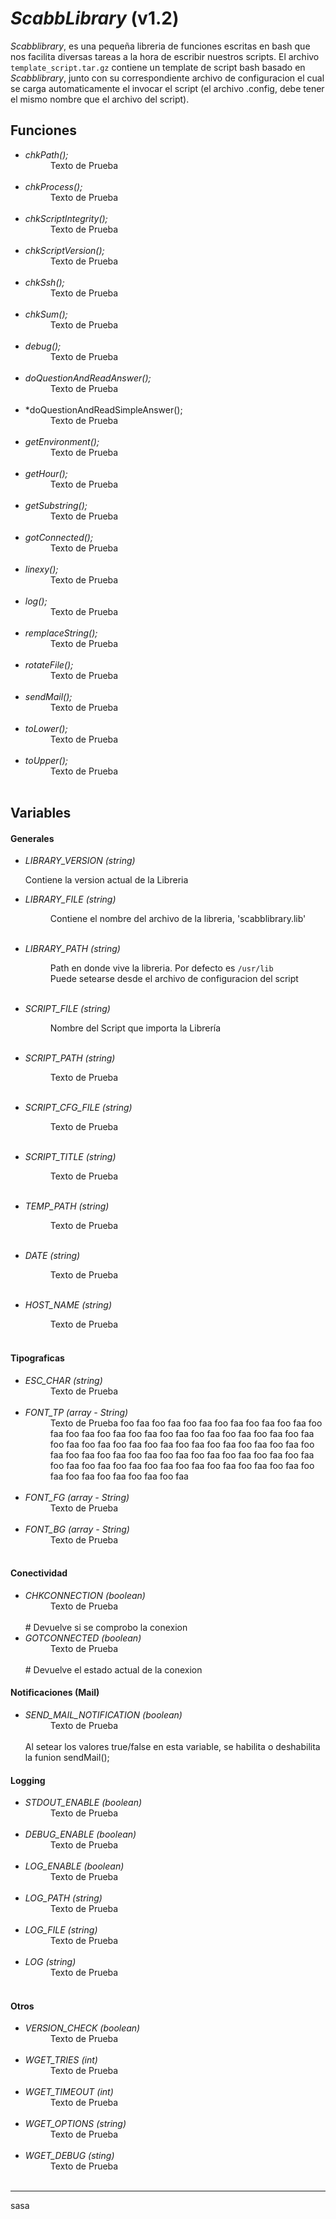 *ScabbLibrary* (v1.2)
===================

*Scabblibrary*, es una pequeña libreria de funciones escritas en bash que nos facilita diversas tareas a la hora de escribir nuestros scripts.
El archivo `template_script.tar.gz` contiene un template de script bash basado en *Scabblibrary*, junto con su correspondiente archivo de configuracion el cual se carga automaticamente el invocar el script (el archivo .config, debe tener el mismo nombre que el archivo del script). 

## Funciones
- *chkPath();*<dd>Texto de Prueba</dd><br/>
- *chkProcess();*<dd>Texto de Prueba</dd><br/>
- *chkScriptIntegrity();*<dd>Texto de Prueba</dd><br/>
- *chkScriptVersion();*<dd>Texto de Prueba</dd><br/>
- *chkSsh();*<dd>Texto de Prueba</dd><br/>
- *chkSum();*<dd>Texto de Prueba</dd><br/>
- *debug();*<dd>Texto de Prueba</dd><br/>
- *doQuestionAndReadAnswer();*<dd>Texto de Prueba</dd><br/>
- *doQuestionAndReadSimpleAnswer();<dd>Texto de Prueba</dd><br/>
- *getEnvironment();*<dd>Texto de Prueba</dd><br/>
- *getHour();*<dd>Texto de Prueba</dd><br/>
- *getSubstring();*<dd>Texto de Prueba</dd><br/>
- *gotConnected();*<dd>Texto de Prueba</dd><br/>
- *linexy();*<dd>Texto de Prueba</dd><br/>
- *log();*<dd>Texto de Prueba</dd><br/>
- *remplaceString();*<dd>Texto de Prueba</dd><br/>
- *rotateFile();*<dd>Texto de Prueba</dd><br/>
- *sendMail();*<dd>Texto de Prueba</dd><br/>
- *toLower();*<dd>Texto de Prueba</dd><br/>
- *toUpper();*<dd>Texto de Prueba</dd><br/>

## Variables
#### Generales
- *LIBRARY_VERSION (string)*

	Contiene la version actual de la Libreria<br/>

- *LIBRARY_FILE (string)*<dd>Contiene el nombre del archivo de la libreria, 'scabblibrary.lib'</dd><br/>
- *LIBRARY_PATH (string)*<dd>Path en donde vive la libreria. Por defecto es `/usr/lib`<br/>Puede setearse desde el archivo de configuracion del script</dd><br/>
- *SCRIPT_FILE (string)*<dd>Nombre del Script que importa la Librería</dd><br/>
- *SCRIPT_PATH (string)*<dd>Texto de Prueba</dd><br/>
- *SCRIPT_CFG_FILE (string)*<dd>Texto de Prueba</dd><br/>
- *SCRIPT_TITLE (string)*<dd>Texto de Prueba</dd><br/>
- *TEMP_PATH (string)*<dd>Texto de Prueba</dd><br/>
- *DATE (string)*<dd>Texto de Prueba</dd><br/>
- *HOST_NAME (string)*<dd>Texto de Prueba</dd><br/>

#### Tipograficas
- *ESC_CHAR (string)*<dd>Texto de Prueba</dd><br/>
- *FONT_TP (array - String)*<dd>Texto de Prueba foo faa foo faa foo faa foo faa foo faa foo faa foo faa foo faa foo faa foo faa foo faa foo faa foo faa foo faa foo faa foo faa foo faa foo faa foo faa foo faa foo faa foo faa foo faa foo faa foo faa foo faa foo faa foo faa foo faa foo faa foo faa foo faa foo faa foo faa foo faa foo faa foo faa foo faa foo faa foo faa foo faa foo faa foo faa foo faa foo faa </dd><br/>
- *FONT_FG (array - String)*<dd>Texto de Prueba</dd><br/>
- *FONT_BG (array - String)*<dd>Texto de Prueba</dd><br/>

#### Conectividad
- *CHKCONNECTION (boolean)*<dd>Texto de Prueba</dd><br/> # Devuelve si se comprobo la conexion
- *GOTCONNECTED (boolean)*<dd>Texto de Prueba</dd><br/> # Devuelve el estado actual de la conexion

#### Notificaciones (Mail)
- *SEND_MAIL_NOTIFICATION (boolean)*<dd>Texto de Prueba</dd><br/>Al setear los valores true/false en esta variable, se habilita o deshabilita la funion sendMail();

#### Logging
- *STDOUT_ENABLE (boolean)*<dd>Texto de Prueba</dd><br/>
- *DEBUG_ENABLE (boolean)*<dd>Texto de Prueba</dd><br/>
- *LOG_ENABLE (boolean)*<dd>Texto de Prueba</dd><br/>
- *LOG_PATH (string)*<dd>Texto de Prueba</dd><br/>
- *LOG_FILE (string)*<dd>Texto de Prueba</dd><br/>
- *LOG (string)*<dd>Texto de Prueba</dd><br/>

#### Otros
- *VERSION_CHECK (boolean)*<dd>Texto de Prueba</dd><br/>
- *WGET_TRIES (int)*<dd>Texto de Prueba</dd><br/>
- *WGET_TIMEOUT (int)*<dd>Texto de Prueba</dd><br/>
- *WGET_OPTIONS (string)*<dd>Texto de Prueba</dd><br/>
- *WGET_DEBUG (sting)*<dd>Texto de Prueba</dd><br/>

<hr/>

sasa